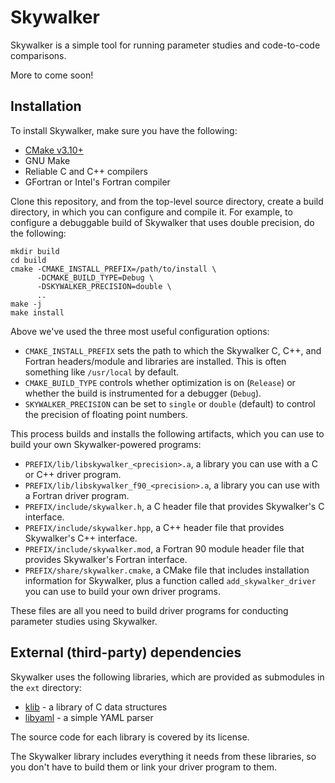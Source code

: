 # Skywalker

Skywalker is a simple tool for running parameter studies and code-to-code
comparisons.

More to come soon!

## Installation

To install Skywalker, make sure you have the following:

+ [CMake v3.10+](https://cmake.org/)
+ GNU Make
+ Reliable C and C++ compilers
+ GFortran or Intel's Fortran compiler

Clone this repository, and from the top-level ѕource directory, create a build
directory, in which you can configure and compile it. For example, to configure
a debuggable build of Skywalker that uses double precision, do the following:

```
mkdir build
cd build
cmake -CMAKE_INSTALL_PREFIX=/path/to/install \
      -DCMAKE_BUILD_TYPE=Debug \
      -DSKYWALKER_PRECISION=double \
      ..
make -j
make install
```

Above we've used the three most useful configuration options:

* `CMAKE_INSTALL_PREFIX` sets the path to which the Skywalker C, C++, and
  Fortran headers/module and libraries are installed. This is often something
  like `/usr/local` by default.
* `CMAKE_BUILD_TYPE` controls whether optimization is on (`Release`) or whether
  the build is instrumented for a debugger (`Debug`).
* `SKYWALKER_PRECISION` can be set to `single` or `double` (default) to control
  the precision of floating point numbers.

This process builds and installs the following artifacts, which you can use to
build your own Skywalker-powered programs:

* `PREFIX/lib/libskywalker_<precision>.a`, a library you can use with a C or C++
  driver program.
* `PREFIX/lib/libskywalker_f90_<precision>.a`, a library you can use with a
  Fortran driver program.
* `PREFIX/include/skywalker.h`, a C header file that provides Skywalker's C
  interface.
* `PREFIX/include/skywalker.hpp`, a C++ header file that provides Skywalker's
  C++ interface.
* `PREFIX/include/skywalker.mod`, a Fortran 90 module header file that provides
  Skywalker's Fortran interface.
* `PREFIX/share/skywalker.cmake`, a CMake file that includes installation
  information for Skywalker, plus a function called `add_skywalker_driver` you
  can use to build your own driver programs.

These files are all you need to build driver programs for conducting parameter
studies using Skywalker.

## External (third-party) dependencies

Skywalker uses the following libraries, which are provided as submodules in the
`ext` directory:

* [klib](https://github.com/attractivechaos/klib) - a library of C data
  structures
* [libyaml](https://github.com/yaml/libyaml) - a simple YAML parser

The source code for each library is covered by its license.

The Skywalker library includes everything it needs from these libraries, so you
don't have to build them or link your driver program to them.

